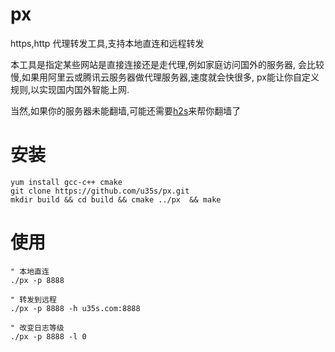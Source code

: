 # px

https,http 代理转发工具,支持本地直连和远程转发

本工具是指定某些网站是直接连接还是走代理,例如家庭访问国外的服务器,
会比较慢,如果用阿里云或腾讯云服务器做代理服务器,速度就会快很多,
px能让你自定义规则,以实现国内国外智能上网.

当然,如果你的服务器未能翻墙,可能还需要[h2s](https://github.com/u35s/h2s)来帮你翻墙了

# 安装
```shell
yum install gcc-c++ cmake
git clone https://github.com/u35s/px.git
mkdir build && cd build && cmake ../px  && make 
```
# 使用

```
" 本地直连
./px -p 8888

" 转发到远程
./px -p 8888 -h u35s.com:8888

" 改变日志等级
./px -p 8888 -l 0
```

